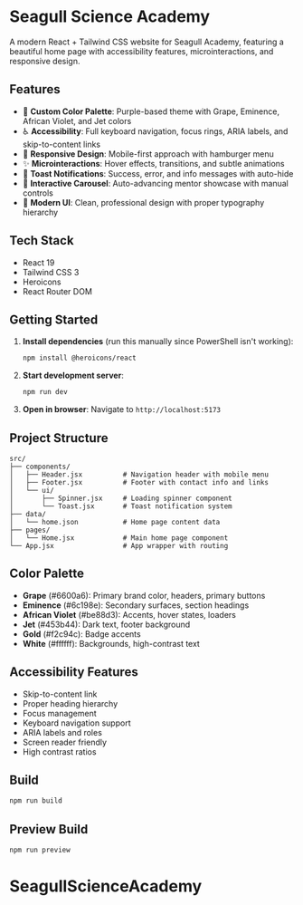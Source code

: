 # Seagull Science Academy

A modern React + Tailwind CSS website for Seagull Academy, featuring a beautiful home page with accessibility features, microinteractions, and responsive design.

## Features

- 🎨 **Custom Color Palette**: Purple-based theme with Grape, Eminence, African Violet, and Jet colors
- ♿ **Accessibility**: Full keyboard navigation, focus rings, ARIA labels, and skip-to-content links
- 📱 **Responsive Design**: Mobile-first approach with hamburger menu
- ✨ **Microinteractions**: Hover effects, transitions, and subtle animations
- 🔔 **Toast Notifications**: Success, error, and info messages with auto-hide
- 🎠 **Interactive Carousel**: Auto-advancing mentor showcase with manual controls
- 🎯 **Modern UI**: Clean, professional design with proper typography hierarchy

## Tech Stack

- React 19
- Tailwind CSS 3
- Heroicons
- React Router DOM

## Getting Started

1. **Install dependencies** (run this manually since PowerShell isn't working):
   ```bash
   npm install @heroicons/react
   ```

2. **Start development server**:
   ```bash
   npm run dev
   ```

3. **Open in browser**:
   Navigate to `http://localhost:5173`

## Project Structure

```
src/
├── components/
│   ├── Header.jsx          # Navigation header with mobile menu
│   ├── Footer.jsx          # Footer with contact info and links
│   └── ui/
│       ├── Spinner.jsx     # Loading spinner component
│       └── Toast.jsx       # Toast notification system
├── data/
│   └── home.json           # Home page content data
├── pages/
│   └── Home.jsx            # Main home page component
└── App.jsx                 # App wrapper with routing
```

## Color Palette

- **Grape** (#6600a6): Primary brand color, headers, primary buttons
- **Eminence** (#6c198e): Secondary surfaces, section headings
- **African Violet** (#be88d3): Accents, hover states, loaders
- **Jet** (#453b44): Dark text, footer background
- **Gold** (#f2c94c): Badge accents
- **White** (#ffffff): Backgrounds, high-contrast text

## Accessibility Features

- Skip-to-content link
- Proper heading hierarchy
- Focus management
- Keyboard navigation support
- ARIA labels and roles
- Screen reader friendly
- High contrast ratios

## Build

```bash
npm run build
```

## Preview Build

```bash
npm run preview
```
# SeagullScienceAcademy
